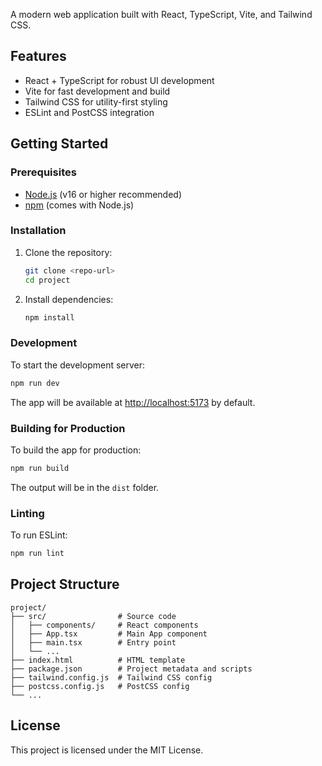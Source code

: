 
A modern web application built with React, TypeScript, Vite, and Tailwind CSS.

## Features
- React + TypeScript for robust UI development
- Vite for fast development and build
- Tailwind CSS for utility-first styling
- ESLint and PostCSS integration

## Getting Started

### Prerequisites
- [Node.js](https://nodejs.org/) (v16 or higher recommended)
- [npm](https://www.npmjs.com/) (comes with Node.js)

### Installation

1. Clone the repository:
   ```bash
   git clone <repo-url>
   cd project
   ```
2. Install dependencies:
   ```bash
   npm install
   ```

### Development
To start the development server:
```bash
npm run dev
```
The app will be available at [http://localhost:5173](http://localhost:5173) by default.

### Building for Production
To build the app for production:
```bash
npm run build
```
The output will be in the `dist` folder.

### Linting
To run ESLint:
```bash
npm run lint
```

## Project Structure
```
project/
├── src/                # Source code
│   ├── components/     # React components
│   ├── App.tsx         # Main App component
│   ├── main.tsx        # Entry point
│   └── ...
├── index.html          # HTML template
├── package.json        # Project metadata and scripts
├── tailwind.config.js  # Tailwind CSS config
├── postcss.config.js   # PostCSS config
└── ...
```

## License
This project is licensed under the MIT License. 
